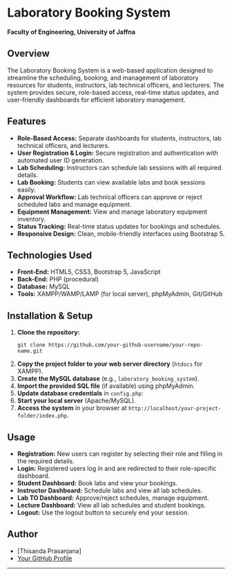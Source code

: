 # Laboratory Booking System

**Faculty of Engineering, University of Jaffna**

## Overview

The Laboratory Booking System is a web-based application designed to streamline the scheduling, booking, and management of laboratory resources for students, instructors, lab technical officers, and lecturers. The system provides secure, role-based access, real-time status updates, and user-friendly dashboards for efficient laboratory management.

## Features

- **Role-Based Access:** Separate dashboards for students, instructors, lab technical officers, and lecturers.
- **User Registration & Login:** Secure registration and authentication with automated user ID generation.
- **Lab Scheduling:** Instructors can schedule lab sessions with all required details.
- **Lab Booking:** Students can view available labs and book sessions easily.
- **Approval Workflow:** Lab technical officers can approve or reject scheduled labs and manage equipment.
- **Equipment Management:** View and manage laboratory equipment inventory.
- **Status Tracking:** Real-time status updates for bookings and schedules.
- **Responsive Design:** Clean, mobile-friendly interfaces using Bootstrap 5.

## Technologies Used

- **Front-End:** HTML5, CSS3, Bootstrap 5, JavaScript
- **Back-End:** PHP (procedural)
- **Database:** MySQL
- **Tools:** XAMPP/WAMP/LAMP (for local server), phpMyAdmin, Git/GitHub

## Installation & Setup

1. **Clone the repository:**
    ```
    git clone https://github.com/your-github-username/your-repo-name.git
    ```
2. **Copy the project folder to your web server directory** (`htdocs` for XAMPP).
3. **Create the MySQL database** (e.g., `laboratory_booking_system`).
4. **Import the provided SQL file** (if available) using phpMyAdmin.
5. **Update database credentials** in `config.php`:
6. **Start your local server** (Apache/MySQL).
7. **Access the system** in your browser at `http://localhost/your-project-folder/index.php`.

## Usage

- **Registration:** New users can register by selecting their role and filling in the required details.
- **Login:** Registered users log in and are redirected to their role-specific dashboard.
- **Student Dashboard:** Book labs and view your bookings.
- **Instructor Dashboard:** Schedule labs and view all lab schedules.
- **Lab TO Dashboard:** Approve/reject schedules, manage equipment.
- **Lecture Dashboard:** View all lab schedules and student bookings.
- **Logout:** Use the logout button to securely end your session.

## Author

- [Thisanda Prasanjana]
- [Your GitHub Profile](https://github.com/thixxa)


---


